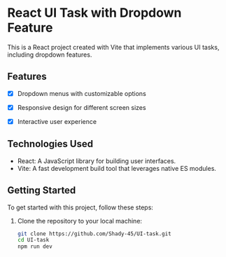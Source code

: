 # React UI Task with Dropdown Feature

This is a React project created with Vite that implements various UI tasks, including dropdown features.

## Features

- [x] Dropdown menus with customizable options
- [x] Responsive design for different screen sizes
- [x] Interactive user experience


## Technologies Used

- React: A JavaScript library for building user interfaces.
- Vite: A fast development build tool that leverages native ES modules.


## Getting Started

To get started with this project, follow these steps:

1. Clone the repository to your local machine:

   ```bash
   git clone https://github.com/Shady-45/UI-task.git
   cd UI-task
   npm run dev
